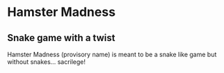 # Hamster Madness

## Snake game with a twist

Hamster Madness (provisory name) is meant to be a snake like game but without snakes... sacrilege!


